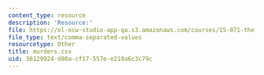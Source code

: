 ```yaml
---
content_type: resource
description: 'Resource:'
file: https://ol-ocw-studio-app-qa.s3.amazonaws.com/courses/15-071-the-analytics-edge-spring-2017/36129924d80acf17557ee219a6c3c79c_murders.csv
file_type: text/comma-separated-values
resourcetype: Other
title: murders.csv
uid: 36129924-d80a-cf17-557e-e219a6c3c79c
---
```

